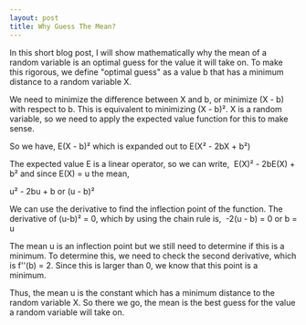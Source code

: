 ```yaml
---
layout: post
title: Why Guess The Mean?
---
```


In this short blog post, I will show mathematically why the mean of a random variable is an optimal guess for the value it will take on.
To make this rigorous, we define "optimal guess" as a value b that has a minimum distance to a random variable X. 

We need to minimize the difference between X and b, or minimize (X - b) with respect to b.
This is equivalent to minimizing (X - b)². X is a random variable, so we need to apply the expected value function for this to make sense.

So we have, E(X - b)² which is expanded out to E(X² - 2bX + b²)

The expected value E is a linear operator, so we can write, 
E(X)² - 2bE(X) + b² and since E(X) = u  the mean, 

u² - 2bu + b or (u - b)²

We can use the derivative to find the inflection point of the function. The derivative of (u-b)² = 0, which by using the chain rule is, 
-2(u - b) = 0 or b = u


The mean u is an inflection point but we still need to determine if this is a minimum. To determine this, we need to check the second derivative, which is f''(b) = 2. Since this is larger than 0, we know that this point is a minimum. 


Thus, the mean u is the constant which has a minimum distance to the random variable X.
So there we go, the mean is the best guess for the value a random variable will take on.
